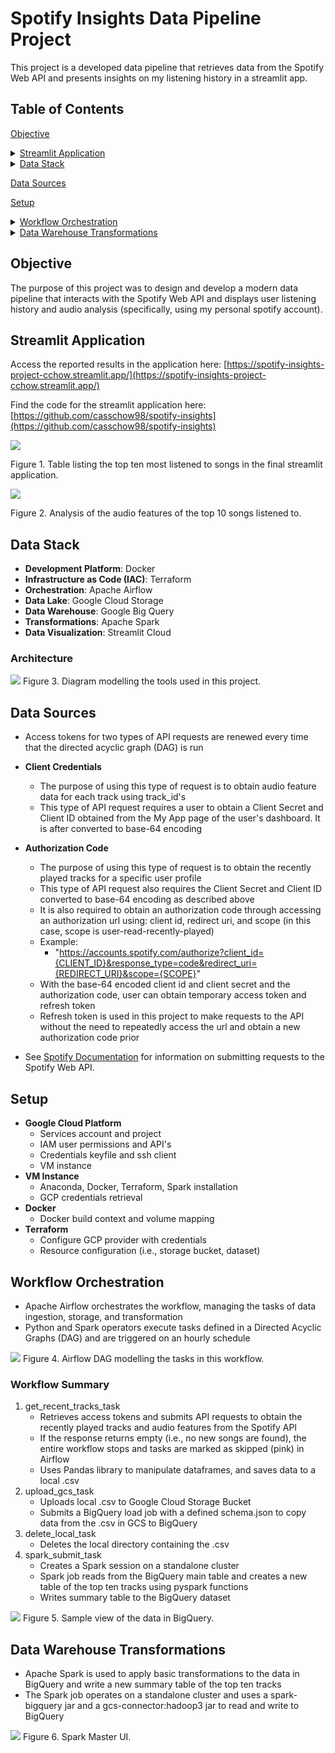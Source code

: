 <a name="top"></a> <!-- Custom anchor -->
# Spotify Insights Data Pipeline Project
This project is a developed data pipeline that retrieves data from the Spotify Web API and presents insights on my listening history in a streamlit app.

## Table of Contents
[Objective](#objective)
<details>
  <summary><a href="#streamlit-application">Streamlit Application</a></summary>
  
  - [Figure 1](#figure-1). Table listing the top ten most listened to songs in the final streamlit application.
  - [Figure 2](@figure-2). Analysis of the audio features of the top 10 songs listened to.
</details>
<details>
  <summary><a href="#data-stack">Data Stack</a></summary>
  
  - [Figure 3](#figure-3). Diagram of the tools used in this project.
</details>

[Data Sources](#data-sources)

[Setup](#setup)
<details>
  <summary><a href="#workflow-orchestration">Workflow Orchestration</a></summary>
  
  - [Figure 4](#figure-4). Airflow DAG modelling the tasks in this workflow.
  - [Figure 5](#figure-5). Sample view of the main BigQuery table.

</details>
<details>
  <summary><a href="#data-warehouse-transformations">Data Warehouse Transformations</a></summary>

  - [Figure 5](#figure-5). Spark Master UI.
</details>


## Objective
The purpose of this project was to design and develop a modern data pipeline that interacts with the Spotify Web API and displays user listening history and audio analysis (specifically, using my personal spotify account).

## Streamlit Application
Access the reported results in the application here: [https://spotify-insights-project-cchow.streamlit.app/](https://spotify-insights-project-cchow.streamlit.app/)

Find the code for the streamlit application here: [https://github.com/casschow98/spotify-insights](https://github.com/casschow98/spotify-insights)

<a name="figure-1"></a>

[![](images/spotify_top_ten.png)](https://spotify-insights-project-cchow.streamlit.app/)

Figure 1. Table listing the top ten most listened to songs in the final streamlit application.

<a name="figure-2"></a>
![](images/spotify_bar_graph.png)

Figure 2. Analysis of the audio features of the top 10 songs listened to.


## Data Stack
- **Development Platform**: Docker
- **Infrastructure as Code (IAC)**: Terraform
- **Orchestration**: Apache Airflow
- **Data Lake**: Google Cloud Storage
- **Data Warehouse**: Google Big Query
- **Transformations**: Apache Spark
- **Data Visualization**: Streamlit Cloud

### Architecture
<a name="figure-3"></a>

![](images/data-stack-diagram.jpg)
Figure 3. Diagram modelling the tools used in this project.

## Data Sources
- Access tokens for two types of API requests are renewed every time that the directed acyclic graph (DAG) is run
- **Client Credentials**
  - The purpose of using this type of request is to obtain audio feature data for each track using track_id's
  - This type of API request requires a user to obtain a Client Secret and Client ID obtained from the My App page of the user's dashboard. It is after converted to base-64 encoding
- **Authorization Code**
  - The purpose of using this type of request is to obtain the recently played tracks for a specific user profile
  - This type of API request also requires the Client Secret and Client ID converted to base-64 encoding as described above
  - It is also required to obtain an authorization code through accessing an authorization url using: client id, redirect uri, and scope (in this case, scope is user-read-recently-played)
  - Example:
     - "https://accounts.spotify.com/authorize?client_id={CLIENT_ID}&response_type=code&redirect_uri={REDIRECT_URI}&scope={SCOPE}"
  - With the base-64 encoded client id and client secret and the authorization code, user can obtain temporary access token and refresh token
  - Refresh token is used in this project to make requests to the API without the need to repeatedly access the url and obtain a new authorization code prior
 
  
- See [Spotify Documentation](https://developer.spotify.com/documentation/web-api/concepts/authorization) for information on submitting requests to the Spotify Web API.

## Setup
- **Google Cloud Platform**
  - Services account and project
  - IAM user permissions and API's
  - Credentials keyfile and ssh client
  - VM instance
- **VM Instance**
  - Anaconda, Docker, Terraform, Spark installation
  - GCP credentials retrieval
- **Docker**
  - Docker build context and volume mapping
- **Terraform**
  - Configure GCP provider with credentials
  - Resource configuration (i.e., storage bucket, dataset)

## Workflow Orchestration
- Apache Airflow orchestrates the workflow, managing the tasks of data ingestion, storage, and transformation
- Python and Spark operators execute tasks defined in a Directed Acyclic Graphs (DAG) and are triggered on an hourly schedule

<a name="figure-4"></a>

![](images/spotify_dag.png)
Figure 4. Airflow DAG modelling the tasks in this workflow.

### Workflow Summary
1. get_recent_tracks_task
   - Retrieves access tokens and submits API requests to obtain the recently played tracks and audio features from the Spotify API
   - If the response returns empty (i.e., no new songs are found), the entire workflow stops and tasks are marked as skipped (pink) in Airflow
   - Uses Pandas library to manipulate dataframes, and saves data to a local .csv
2. upload_gcs_task
   - Uploads local .csv to Google Cloud Storage Bucket
   - Submits a BigQuery load job with a defined schema.json to copy data from the .csv in GCS to BigQuery
3. delete_local_task
   - Deletes the local directory containing the .csv
4. spark_submit_task
   - Creates a Spark session on a standalone cluster
   - Spark job reads from the BigQuery main table and creates a new table of the top ten tracks using pyspark functions
   - Writes summary table to the BigQuery dataset

<a name="figure-5"></a>

![](images/bigquery_spotify_2.png)
Figure 5. Sample view of the data in BigQuery.

   
## Data Warehouse Transformations
- Apache Spark is used to apply basic transformations to the data in BigQuery and write a new summary table of the top ten tracks
- The Spark job operates on a standalone cluster and uses a spark-bigquery jar and a gcs-connector:hadoop3 jar to read and write to BigQuery

<a name="figure-6"></a>

![](images/spotify_pipeline_spark.png)
Figure 6. Spark Master UI.


